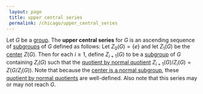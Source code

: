 ```yaml
---
 layout: page
 title: upper central series
 permalink: /chicago/upper_central_series
---
```

Let $G$ be a [group](https://mathgloss.github.io/MathGloss/group). The **upper central series** for $G$ is an ascending sequence of [subgroups](https://mathgloss.github.io/MathGloss/subgroup) of $G$ defined as follows: Let $Z_0(G) = \{e\}$ and let $Z_1(G)$ be the [center](https://mathgloss.github.io/MathGloss/center_of_a_group) $Z(G)$. Then for each $i\geq 1$, define $Z_{i+1}(G)$ to be a [subgroup](https://mathgloss.github.io/MathGloss/subgroup) of $G$ containing $Z_i(G)$ such that the [quotient by normal quotient](https://mathgloss.github.io/MathGloss/quotient_by_normal_#########quotient) $Z_{i+1}(G)/Z_i(G) = Z(G/Z_i(G))$.  Note that because the [center is a normal subgroup](https://mathgloss.github.io/MathGloss/center_is_a_normal_subgroup), these [quotient by normal quotients](https://mathgloss.github.io/MathGloss/quotient_by_normal_#########quotients) are well-defined. Also note that this series may or may not reach $G$.

